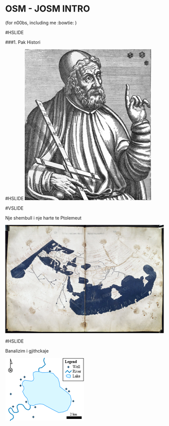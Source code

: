 # OSM - JOSM INTRO 
(for n00bs, including me :bowtie: )

#HSLIDE

###1. Pak Histori 

#HSLIDE
![Ptolemeu](img/ptolemy.png)

#VSLIDE

Nje shembull i nje harte te Ptolemeut

![Geograpphia](img/ptolemy-map.jpg)

#HSLIDE

Banalizim i gjithckaje

![data-types](img/data-types.png)
